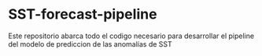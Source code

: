 # SST-forecast-pipeline
Este repositorio abarca todo el codigo necesario para desarrollar el pipeline del modelo de prediccion de las anomalías de SST
